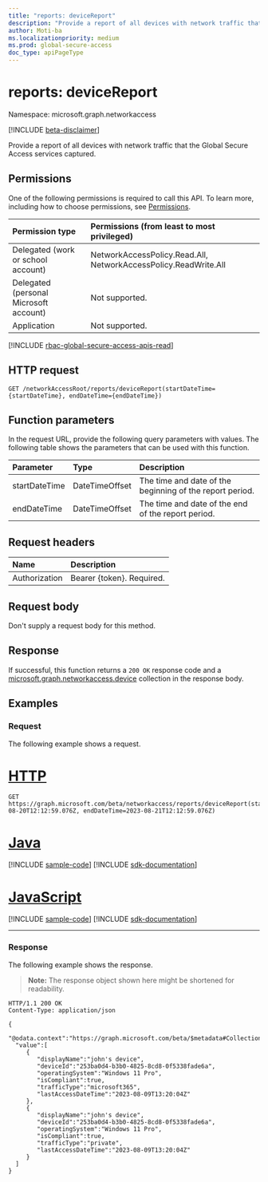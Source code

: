 ```yaml
---
title: "reports: deviceReport"
description: "Provide a report of all devices with network traffic that the Global Secure Access services captured."
author: Moti-ba
ms.localizationpriority: medium
ms.prod: global-secure-access
doc_type: apiPageType
---
```


# reports: deviceReport
Namespace: microsoft.graph.networkaccess

[!INCLUDE [beta-disclaimer](../../includes/beta-disclaimer.md)]

Provide a report of all devices with network traffic that the Global Secure Access services captured.

## Permissions
One of the following permissions is required to call this API. To learn more, including how to choose permissions, see [Permissions](/graph/permissions-reference).

|Permission type|Permissions (from least to most privileged)|
|:---|:---|
|Delegated (work or school account)|NetworkAccessPolicy.Read.All, NetworkAccessPolicy.ReadWrite.All|
|Delegated (personal Microsoft account)|Not supported.|
|Application|Not supported.|

[!INCLUDE [rbac-global-secure-access-apis-read](../includes/rbac-for-apis/rbac-global-secure-access-apis-read.md)]

## HTTP request

<!-- {
  "blockType": "ignored"
}
-->
``` http
GET /networkAccessRoot/reports/deviceReport(startDateTime={startDateTime}, endDateTime={endDateTime})
```

## Function parameters
In the request URL, provide the following query parameters with values.
The following table shows the parameters that can be used with this function.

|Parameter|Type|Description|
|:---|:---|:---|
|startDateTime|DateTimeOffset|The time and date of the beginning of the report period.|
|endDateTime|DateTimeOffset|The time and date of the end of the report period.|

## Request headers
|Name|Description|
|:---|:---|
|Authorization|Bearer {token}. Required.|

## Request body
Don't supply a request body for this method.

## Response

If successful, this function returns a `200 OK` response code and a [microsoft.graph.networkaccess.device](../resources/networkaccess-device.md) collection in the response body.

## Examples

### Request
The following example shows a request.
# [HTTP](#tab/http)
<!-- {
  "blockType": "request",
  "name": "reportsthis.devicereport"
}
-->
``` http
GET https://graph.microsoft.com/beta/networkaccess/reports/deviceReport(startDateTime=2023-08-20T12:12:59.076Z, endDateTime=2023-08-21T12:12:59.076Z) 
```

# [Java](#tab/java)
[!INCLUDE [sample-code](../includes/snippets/java/reportsthisdevicereport-java-snippets.md)]
[!INCLUDE [sdk-documentation](../includes/snippets/snippets-sdk-documentation-link.md)]

# [JavaScript](#tab/javascript)
[!INCLUDE [sample-code](../includes/snippets/javascript/reportsthisdevicereport-javascript-snippets.md)]
[!INCLUDE [sdk-documentation](../includes/snippets/snippets-sdk-documentation-link.md)]

---


### Response
The following example shows the response.
>**Note:** The response object shown here might be shortened for readability.
<!-- {
  "blockType": "response",
  "truncated": true,
  "@odata.type": "Collection(microsoft.graph.networkaccess.device)"
}
-->
``` http
HTTP/1.1 200 OK
Content-Type: application/json

{
  "@odata.context":"https://graph.microsoft.com/beta/$metadata#Collection(microsoft.graph.networkaccess.device)",
  "value":[
     {
        "displayName":"john's device",
        "deviceId":"253ba0d4-b3b0-4825-8cd8-0f5338fade6a",
        "operatingSystem":"Windows 11 Pro",
        "isCompliant":true,
        "trafficType":"microsoft365",
        "lastAccessDateTime":"2023-08-09T13:20:04Z"
     },
     {
        "displayName":"john's device",
        "deviceId":"253ba0d4-b3b0-4825-8cd8-0f5338fade6a",
        "operatingSystem":"Windows 11 Pro",
        "isCompliant":true,
        "trafficType":"private",
        "lastAccessDateTime":"2023-08-09T13:20:04Z"
     }
  ]
}
```

